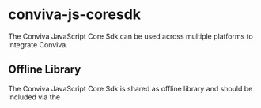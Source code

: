 # conviva-js-coresdk
The Conviva JavaScript Core Sdk can be used across multiple platforms to integrate Conviva.

## Offline Library
The Conviva JavaScript Core Sdk is shared as offline library and should be included via the <script> tag in the application.

```
<script type="text/javascript" src="<PATH>/conviva-core-sdk.js"></script>
```
## Install via npm

```
npm install @convivainc/conviva-js-coresdk --save
```
## Install via yarn

```
yarn add @convivainc/conviva-js-coresdk
```

## Note:
* Refer https://community.conviva.com/ for integration guidelines.
